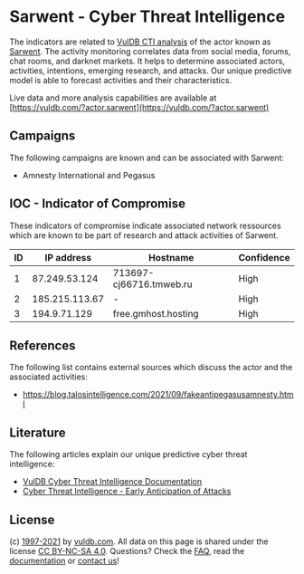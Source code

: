 # Sarwent - Cyber Threat Intelligence

The indicators are related to [VulDB CTI analysis](https://vuldb.com/?kb.cti) of the actor known as [Sarwent](https://vuldb.com/?actor.sarwent). The activity monitoring correlates data from social media, forums, chat rooms, and darknet markets. It helps to determine associated actors, activities, intentions, emerging research, and attacks. Our unique predictive model is able to forecast activities and their characteristics.

Live data and more analysis capabilities are available at [https://vuldb.com/?actor.sarwent](https://vuldb.com/?actor.sarwent)

## Campaigns

The following campaigns are known and can be associated with Sarwent:

* Amnesty International and Pegasus

## IOC - Indicator of Compromise

These indicators of compromise indicate associated network ressources which are known to be part of research and attack activities of Sarwent.

ID | IP address | Hostname | Confidence
-- | ---------- | -------- | ----------
1 | 87.249.53.124 | 713697-cj66716.tmweb.ru | High
2 | 185.215.113.67 | - | High
3 | 194.9.71.129 | free.gmhost.hosting | High

## References

The following list contains external sources which discuss the actor and the associated activities:

* https://blog.talosintelligence.com/2021/09/fakeantipegasusamnesty.html

## Literature

The following articles explain our unique predictive cyber threat intelligence:

* [VulDB Cyber Threat Intelligence Documentation](https://vuldb.com/?kb.cti)
* [Cyber Threat Intelligence - Early Anticipation of Attacks](https://www.scip.ch/en/?labs.20201022)

## License

(c) [1997-2021](https://vuldb.com/?kb.changelog) by [vuldb.com](https://vuldb.com/?kb.about). All data on this page is shared under the license [CC BY-NC-SA 4.0](https://creativecommons.org/licenses/by-nc-sa/4.0/). Questions? Check the [FAQ](https://vuldb.com/?kb.faq), read the [documentation](https://vuldb.com/?kb) or [contact us](https://vuldb.com/?contact)!
